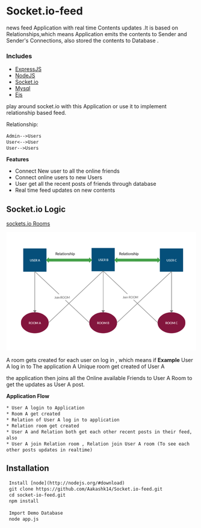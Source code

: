 # Socket.io-feed

news feed Application with real time Contents updates .It is based on Relationships,which means Application emits the contents to Sender and Sender's Connections, also stored the contents to Database
.

### Includes

- [ExpressJS](https://expressjs.com)
- [NodeJS](https://nodejs.org/en/)
- [Socket.io](https://socket.io/docs)
- [Mysql](https://www.mysql.com/)
- [Ejs](https://ejs.co/)

 play around socket.io with this Application or use it to implement relationship based feed.

Relationship:
```
Admin-->Users
User<-->User
User-->Users
```

**Features**
* Connect New user to all the online friends 
* Connect online users to new Users
* User get all the recent posts of friends through database
* Real time feed updates on new contents


## Socket.io Logic

[sockets.io Rooms](https://socket.io/docs/rooms-and-namespaces/)

![](socket.png)

A room gets created for each user on log in , which means if **Example** User A log in to The application A Unique room get created of User A

the application then joins all the Online available Friends to User A Room to get the updates as User A post.



**Application Flow**

```
* User A login to Application
* Room A get created
* Relation of User A log in to application
* Relation room get created 
* User A and Relation both get each other recent posts in their feed, also
* User A join Relation room , Relation join User A room (To see each other posts updates in realtime)
```


Installation
------------
```
 Install [node](http://nodejs.org/#download)
 git clone https://github.com/Aakashk14/Socket.io-feed.git 
 cd socket-io-feed.git
 npm install
  
 Import Demo Database 
 node app.js
```
